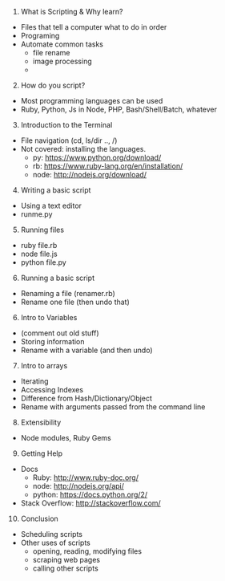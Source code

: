 1. What is Scripting & Why learn?
- Files that tell a computer what to do in order
- Programing
- Automate common tasks
	- file rename
	- image processing
	-

2. How do you script?
- Most programming languages can be used
- Ruby, Python, Js in Node, PHP, Bash/Shell/Batch, whatever

3. Introduction to the Terminal
- File navigation (cd, ls/dir .., /)
- Not covered: installing the languages.
	- py: https://www.python.org/download/
	- rb: https://www.ruby-lang.org/en/installation/
	- node: http://nodejs.org/download/

4. Writing a basic script
- Using a text editor
- runme.py

5. Running files
- ruby file.rb
- node file.js
- python file.py

6. Running a basic script
- Renaming a file (renamer.rb)
- Rename one file (then undo that)

6. Intro to Variables
- (comment out old stuff)
- Storing information
- Rename with a variable (and then undo)

7. Intro to arrays
- Iterating
- Accessing Indexes
- Difference from Hash/Dictionary/Object
- Rename with arguments passed from the command line

8. Extensibility
- Node modules, Ruby Gems

9. Getting Help
- Docs
	- Ruby: http://www.ruby-doc.org/
	- node: http://nodejs.org/api/
	- python: https://docs.python.org/2/
- Stack Overflow: http://stackoverflow.com/

10. Conclusion
- Scheduling scripts
- Other uses of scripts
	- opening, reading, modifying files
	- scraping web pages
	- calling other scripts
